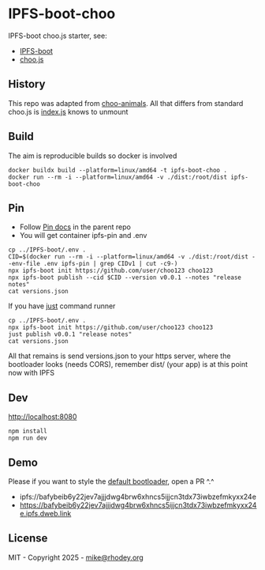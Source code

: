 # IPFS-boot-choo
IPFS-boot choo.js starter, see:
+ [IPFS-boot](https://github.com/rhodey/IPFS-boot)
+ [choo.js](https://github.com/choojs/choo)

## History
This repo was adapted from [choo-animals](https://github.com/louiscenter/choo-animals). All that differs from standard choo.js is [index.js](https://github.com/rhodey/IPFS-boot-choo/blob/master/src/index.js) knows to unmount

## Build
The aim is reproducible builds so docker is involved
```
docker buildx build --platform=linux/amd64 -t ipfs-boot-choo .
docker run --rm -i --platform=linux/amd64 -v ./dist:/root/dist ipfs-boot-choo
```

## Pin
+ Follow [Pin docs](https://github.com/rhodey/IPFS-boot#pin) in the parent repo
+ You will get container ipfs-pin and .env
```
cp ../IPFS-boot/.env .
CID=$(docker run --rm -i --platform=linux/amd64 -v ./dist:/root/dist --env-file .env ipfs-pin | grep CIDv1 | cut -c9-)
npx ipfs-boot init https://github.com/user/choo123 choo123
npx ipfs-boot publish --cid $CID --version v0.0.1 --notes "release notes"
cat versions.json
```

If you have [just](https://github.com/casey/just) command runner
```
cp ../IPFS-boot/.env .
npx ipfs-boot init https://github.com/user/choo123 choo123
just publish v0.0.1 "release notes"
cat versions.json
```

All that remains is send versions.json to your https server, where the bootloader looks (needs CORS), remember dist/ (your app) is at this point now with IPFS

## Dev
[http://localhost:8080](http://localhost:8080)
```
npm install
npm run dev
```

## Demo
Please if you want to style the [default bootloader](https://github.com/rhodey/IPFS-boot), open a PR ^.^
+ ipfs://bafybeib6y22jev7ajjjdwg4brw6xhncs5ijjcn3tdx73iwbzefmkyxx24e
+ https://bafybeib6y22jev7ajjjdwg4brw6xhncs5ijjcn3tdx73iwbzefmkyxx24e.ipfs.dweb.link

## License
MIT - Copyright 2025 - mike@rhodey.org
